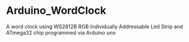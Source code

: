 # Arduino_WordClock

A word clock using WS2812B RGB Individually Addressable Led Strip and ATmega32 chip programmed via Arduino uno

